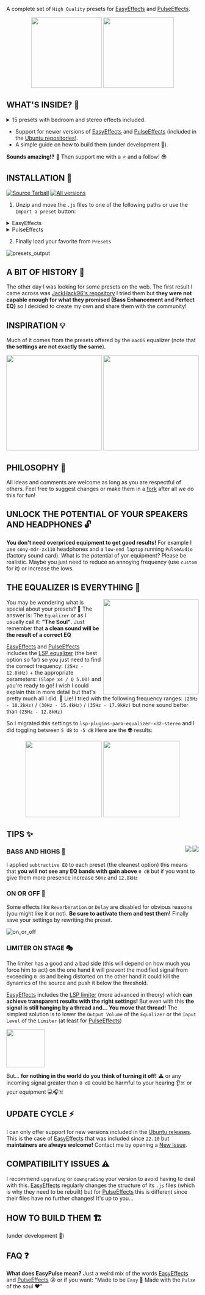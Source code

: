 A complete set of `High Quality` presets for [EasyEffects](https://github.com/wwmm/easyeffects) and [PulseEffects](https://github.com/wwmm/pulseeffects).

<p align="center">
<img src="https://user-images.githubusercontent.com/123143444/215234342-4a49f39b-9092-4916-94c1-3d8e0c6a9b06.gif" height="185"> <img src="https://user-images.githubusercontent.com/123143444/215234349-585700f8-f45e-4162-8de5-3141da05573f.gif" height="185">
</p>

## WHAT'S INSIDE? 🎁

<details>
<summary>15 presets with bedroom and stereo effects included.</summary>
<p>
  
- acoustic 🥁
- bass 🔉
- blues 🎷️
- classical 🎻️
- club 🎛️
- custom 🎨
- hifi 💥️
- laptop 💻️
- latin 👠️
- lofi 🍃️
- podcast 🎙
- pop 🎤️
- radio 📻️
- rock 🎸️
- vocal 👄️
  
</p>
</details>
  
- Support for newer versions of [EasyEffects](https://github.com/wwmm/easyeffects) and [PulseEffects](https://github.com/wwmm/pulseeffects) (included in the [Ubuntu repositories](https://packages.ubuntu.com/)).
- A simple guide on how to build them (under development 🚧).

**Sounds amazing!?** 🥳 Then support me with a ⭐️ and a follow! 😎️

## INSTALLATION 🚀️

[![Source Tarball](https://img.shields.io/badge/-Source_zip-green.svg?style=for-the-badge)](https://github.com/p-chan5/EasyPulse/archive/refs/heads/main.zip)
[![All versions](https://img.shields.io/badge/-All_Versions-lightgrey.svg?style=for-the-badge)](https://github.com/p-chan5/EasyPulse/releases)

1. Unzip and move the `.js` files to one of the following paths or use the `Import a preset` button:

<details>
<summary>EasyEffects</summary>
<p>
  
* Flatpak: `~/.var/app/com.github.wwmm.easyeffects/config/output`
* Repositories: `~/.config/easyeffects/output`
  
</p>
</details>

<details> 
<summary>PulseEffects</summary>
<p>

* Flatpak: `~/.var/app/com.github.wwmm.pulseeffects/.config/output`
* Repositories: `~/.config/PulseEffects/output`

</p>
</details>

2. Finally load your favorite from `Presets`

![presets_output](https://user-images.githubusercontent.com/123143444/215234552-4046d7d2-0270-4364-9a69-ed5b59c6f563.png)

## A BIT OF HISTORY 📖️
The other day I was looking for some presets on the web. The first result I came across was [JackHack96's repository](https://github.com/JackHack96/EasyEffects-Presets) I tried them but **they were not capable enough for what they promised (Bass Enhancement and Perfect EQ)** so I decided to create my own and share them with the community!

## INSPIRATION 💡
Much of it comes from the presets offered by the `macOS` equalizer (note that **the settings are not exactly the same**).

<img src="https://user-images.githubusercontent.com/123143444/215025761-689f1011-f8bb-4bb0-aebe-6c206148c670.jpg" height="250"> <img src="https://user-images.githubusercontent.com/123143444/215027219-54166db1-a36d-4f0b-bcd8-b717db550f6a.jpg" height="250">

## PHILOSOPHY 🧠
All ideas and comments are welcome as long as you are respectful of others. Feel free to suggest changes or make them in a [fork](https://github.com/p-chan5/EasyPulse/fork) after all we do this for fun!

## UNLOCK THE POTENTIAL OF YOUR SPEAKERS AND HEADPHONES 🔓
**You don't need overpriced equipment to get good results!** For example I use `sony-mdr-zx110` headphones and a `low-end laptop` running `PulseAudio` (factory sound card). What is the potential of yor equipment? Please be realistic. Maybe you just need to reduce an annoying frequency (use `custom` for it) or increase the lows.

## THE EQUALIZER IS EVERYTHING 🤯️

<img src=https://user-images.githubusercontent.com/123143444/215235039-93d2e6a0-2aaf-488f-b8a7-6a02f0b7c749.png height="250" align="right">

You may be wondering what is special about your presets? 🤨️ The answer is: The `Equalizer` or as I usually call it: **"The Soul"**. Just remember that **a clean sound will be the result of a correct EQ**

[EasyEffects](https://github.com/wwmm/easyeffects) and [PulseEffects](https://github.com/wwmm/pulseeffects) includes the [LSP equalizer](https://lsp-plug.in/?page=manuals&section=para_equalizer_x32_stereo) (the best option so far) so you just need to find the correct frequency: `(25Hz - 12.8kHz)` + the appropriate parameters: `(Slope x4 / Q 5.00)` and you're ready to go! I wish I could explain this in more detail but that's pretty much all I did. 🙂️ Lie! I tried with the following frequency ranges: `(20Hz - 10.2kHz)` / `(30Hz - 15.4kHz)` / `(35Hz - 17.9kHz)` but none sound better than `(25Hz - 12.8kHz)`

So I migrated this settings to `lsp-plugins-para-equalizer-x32-stereo` and I did toggling between `5 dB` to `-5 dB` Here are the 👽️ results:

<p align="center">
<img src=https://user-images.githubusercontent.com/123143444/215234666-ac75f0bf-35ed-45a7-8e30-1905b49ccb58.gif height="200"> <img src=https://user-images.githubusercontent.com/123143444/215234752-f4d334ba-a793-4cde-a0b8-57a7a6989236.gif height="200">
</p>

## TIPS ✨️

<img src=https://user-images.githubusercontent.com/123143444/215235885-465b77b5-8c2a-44c2-8a68-5d986d1701eb.png align="right"> <img src=https://user-images.githubusercontent.com/123143444/215235895-87678de3-354c-4ba2-809f-b31e7ac3806f.png align="right">

### BASS AND HIGHS 💯️
I applied `subtractive EQ` to each preset (the cleanest option) this means that **you will not see any EQ bands with gain above** `0 dB` but if you want to give them more presence increase `50Hz` and `12.8kHz`

### ON OR OFF 🤔️
Some effects like `Reverberation` or `Delay` are disabled for obvious reasons (you might like it or not). **Be sure to activate them and test them!** Finally save your settings by rewriting the preset.

![on_or_off](https://user-images.githubusercontent.com/123143444/215234907-d390dbc2-db7e-4a4a-a706-f00c236a6060.png)

### LIMITER ON STAGE 🎭
The limiter has a good and a bad side (this will depend on how much you force him to act) on the one hand it will prevent the modified signal from exceeding `0 dB` and being distorted on the other hand it could kill the dynamics of the source and push it below the threshold.

[EasyEffects](https://github.com/wwmm/easyeffects) includes the [LSP limiter](https://lsp-plug.in/?page=manuals&section=limiter_stereo) (more advanced in theory) which **can achieve transparent results with the right settings!** But even with this **the signal is still hanging by a thread and... You move that thread!** The simplest solution is to lower the `Output Volume` of the `Equalizer` or the `Input Level` of the `Limiter` (at least for [PulseEffects](https://github.com/wwmm/pulseeffects))

<img src=https://user-images.githubusercontent.com/123143444/215234944-83711bc0-f037-4a1d-badd-42e0eeeb2e8b.png height="100">

But... **for nothing in the world do you think of turning it off!** ⚠️ or any incoming signal greater than `0 dB` could be harmful to your hearing 👂️☠️ or your equipment 💻️🎧️☠️

## UPDATE CYCLE ⚡️
I can only offer support for new versions included in the [Ubuntu releases](https://ubuntu.com/about/release-cycle). This is the case of [EasyEffects](https://github.com/wwmm/easyeffects) that was included since `22.10` but **maintainers are always welcome!** Contact me by opening a [New Issue](https://github.com/p-chan5/EasyPulse/issues/new/choose).

## COMPATIBILITY ISSUES ⚠️
I recommend `upgrading` or `downgrading` your version to avoid having to deal with this. [EasyEffects](https://github.com/wwmm/easyeffects) regularly changes the structure of its `.js` files (which is why they need to be rebuilt) but for [PulseEffects](https://github.com/wwmm/pulseeffects) this is different since their files have no further changes! It's up to you...

## HOW TO BUILD THEM 🏗️
(under development 🚧)

## FAQ ❓
**What does EasyPulse mean?**
Just a weird mix of the words [EasyEffects](https://github.com/wwmm/easyeffects) and [PulseEffects](https://github.com/wwmm/pulseeffects) 😜️ or if you want: "Made to be `Easy` 🙌️ Made with the `Pulse` of the soul ❤️"
